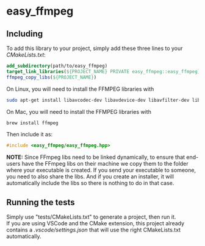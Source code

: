 # easy_ffmpeg

## Including

To add this library to your project, simply add these three lines to your *CMakeLists.txt*:
```cmake
add_subdirectory(path/to/easy_ffmpeg)
target_link_libraries(${PROJECT_NAME} PRIVATE easy_ffmpeg::easy_ffmpeg)
ffmpeg_copy_libs(${PROJECT_NAME})
```

On Linux, you will need to install the FFMPEG libraries with
```bash
sudo apt-get install libavcodec-dev libavdevice-dev libavfilter-dev libavformat-dev libavutil-dev libpostproc-dev libswresample-dev libswscale-dev
```
On Mac, you will need to install the FFMPEG libraries with
```bash
brew install ffmpeg
```

Then include it as:
```cpp
#include <easy_ffmpeg/easy_ffmpeg.hpp>
```

**NOTE:** Since FFmpeg libs need to be linked dynamically, to ensure that end-users have the FFmpeg libs on their machine we copy them to the folder where your executable is created. If you send your executable to someone, you need to also share the libs. And if you create an installer, it will automatically include the libs so there is nothing to do in that case.

## Running the tests

Simply use "tests/CMakeLists.txt" to generate a project, then run it.<br/>
If you are using VSCode and the CMake extension, this project already contains a *.vscode/settings.json* that will use the right CMakeLists.txt automatically.
